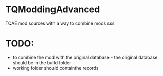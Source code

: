 # TQModdingAdvanced
TQAE mod sources with a way to combine mods
sss
# TODO:
- to combine the mod with the original database - the original database should be in the build folder
- working folder should containthe records